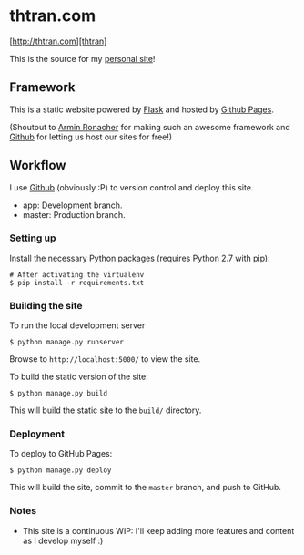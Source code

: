 # thtran.com

[http://thtran.com][thtran]

This is the source for my [personal site][thtran]!

## Framework
This is a static website powered by [Flask](http://flask.pocoo.org/) and hosted by [Github Pages](https://pages.github.com/).

(Shoutout to [Armin Ronacher](http://lucumr.pocoo.org/) for making such an awesome framework and [Github](https://github.com) for letting us host our sites for free!)

## Workflow
I use [Github](https://github.com) (obviously :P) to version control and deploy this site.
- app: Development branch.
- master: Production branch.

### Setting up

Install the necessary Python packages (requires Python 2.7 with pip):

```
# After activating the virtualenv
$ pip install -r requirements.txt
```

### Building the site

To run the local development server

```
$ python manage.py runserver
```

Browse to `http://localhost:5000/` to view the site.

To build the static version of the site:

```
$ python manage.py build
```

This will build the static site to the `build/` directory.

### Deployment

To deploy to GitHub Pages:

```
$ python manage.py deploy
```

This will build the site, commit to the `master` branch, and push to GitHub.

### Notes

- This site is a continuous WIP: I'll keep adding more features and content as I develop myself :)

[thtran]: http://thtran.com
